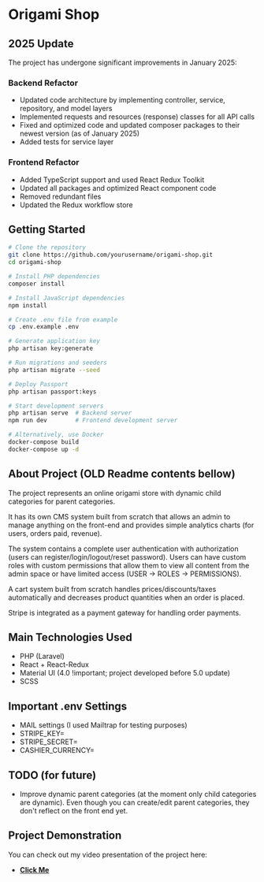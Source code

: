 <p align="center"><h1>Origami Shop</h1></p>

## 2025 Update

The project has undergone significant improvements in January 2025:

### Backend Refactor
- Updated code architecture by implementing controller, service, repository, and model layers
- Implemented requests and resources (response) classes for all API calls
- Fixed and optimized code and updated composer packages to their newest version (as of January 2025)
- Added tests for service layer

### Frontend Refactor
- Added TypeScript support and used React Redux Toolkit
- Updated all packages and optimized React component code
- Removed redundant files
- Updated the Redux workflow store

## Getting Started

```bash
# Clone the repository
git clone https://github.com/yourusername/origami-shop.git
cd origami-shop

# Install PHP dependencies
composer install

# Install JavaScript dependencies
npm install

# Create .env file from example
cp .env.example .env

# Generate application key
php artisan key:generate

# Run migrations and seeders
php artisan migrate --seed

# Deploy Passport
php artisan passport:keys

# Start development servers
php artisan serve  # Backend server
npm run dev        # Frontend development server

# Alternatively, use Docker
docker-compose build
docker-compose up -d
```

## About Project (OLD Readme contents bellow)

The project represents an online origami store with dynamic child categories for parent categories.

It has its own CMS system built from scratch that allows an admin to manage anything on the front-end and provides simple analytics charts (for users, orders paid, revenue).

The system contains a complete user authentication with authorization (users can register/login/logout/reset password). Users can have custom roles with custom permissions that allow them to view all content from the admin space or have limited access (USER -> ROLES -> PERMISSIONS).

A cart system built from scratch handles prices/discounts/taxes automatically and decreases product quantities when an order is placed.

Stripe is integrated as a payment gateway for handling order payments.

## Main Technologies Used

- PHP (Laravel)
- React + React-Redux
- Material UI (4.0 !important; project developed before 5.0 update)
- SCSS

## Important .env Settings

- MAIL settings (I used Mailtrap for testing purposes)
- STRIPE_KEY=
- STRIPE_SECRET=
- CASHIER_CURRENCY=

## TODO (for future)

- Improve dynamic parent categories (at the moment only child categories are dynamic). Even though you can create/edit parent categories, they don't reflect on the front end yet.

## Project Demonstration

You can check out my video presentation of the project here:
* **[Click Me](#)**
